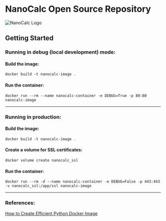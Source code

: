 # NanoCalc Open Source Repository
![NanoCalc Logo](https://github.com/NanoCalc/nanocalc-oss/assets/34662089/ccfab544-a9ab-4043-bf98-251da4179e90)

## Getting Started
### Running in debug (local development) mode:

#### Build the image:
```shell 
docker build -t nanocalc-image .
```

#### Run the container:
```shell
docker run --rm --name nanocalc-container -e DEBUG=True -p 80:80 nanocalc-image
```
---
### Running in production:

#### Build the image:
```shell 
docker build -t nanocalc-image .
```

#### Create a volume for SSL certificates:
```shell
docker volume create nanocalc_ssl
```

#### Run the container: 
```shell
docker run --rm -d --name nanocalc-container -e DEBUG=False -p 443:443 -v nanocalc_ssl:/app/ssl nanocalc-image
```

---
### References:
[How to Create Efficient Python Docker Image](https://www.makeuseof.com/python-docker-image-create-efficient/)
